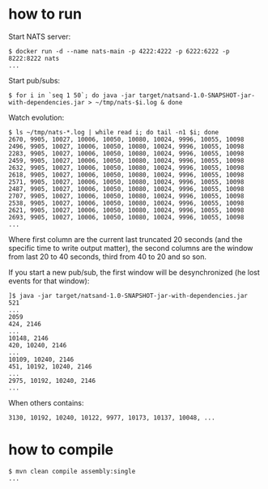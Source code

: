 # how to run

Start NATS server:

```shell script
$ docker run -d --name nats-main -p 4222:4222 -p 6222:6222 -p 8222:8222 nats
...
```

Start pub/subs:

```shell script
$ for i in `seq 1 50`; do java -jar target/natsand-1.0-SNAPSHOT-jar-with-dependencies.jar > ~/tmp/nats-$i.log & done
```

Watch evolution:
```shell script
$ ls ~/tmp/nats-*.log | while read i; do tail -n1 $i; done
2670, 9905, 10027, 10006, 10050, 10080, 10024, 9996, 10055, 10098
2496, 9905, 10027, 10006, 10050, 10080, 10024, 9996, 10055, 10098
2283, 9905, 10027, 10006, 10050, 10080, 10024, 9996, 10055, 10098
2459, 9905, 10027, 10006, 10050, 10080, 10024, 9996, 10055, 10098
2632, 9905, 10027, 10006, 10050, 10080, 10024, 9996, 10055, 10098
2618, 9905, 10027, 10006, 10050, 10080, 10024, 9996, 10055, 10098
2571, 9905, 10027, 10006, 10050, 10080, 10024, 9996, 10055, 10098
2487, 9905, 10027, 10006, 10050, 10080, 10024, 9996, 10055, 10098
2707, 9905, 10027, 10006, 10050, 10080, 10024, 9996, 10055, 10098
2538, 9905, 10027, 10006, 10050, 10080, 10024, 9996, 10055, 10098
2621, 9905, 10027, 10006, 10050, 10080, 10024, 9996, 10055, 10098
2693, 9905, 10027, 10006, 10050, 10080, 10024, 9996, 10055, 10098
...
```
Where first column are the current last truncated 20 seconds (and the specific time to write output matter), the
second columns are the window from last 20 to 40 seconds, third from 40 to 20 and so son.

If you start a new pub/sub, the first window will be desynchronized (he lost events for that window):
```shell script
]$ java -jar target/natsand-1.0-SNAPSHOT-jar-with-dependencies.jar 
521
...
2059
424, 2146
...
10148, 2146
420, 10240, 2146
...
10109, 10240, 2146
451, 10192, 10240, 2146
...
2975, 10192, 10240, 2146
...
```
When others contains:
```shell script
3130, 10192, 10240, 10122, 9977, 10173, 10137, 10048, ...
```

# how to compile

```shell script
$ mvn clean compile assembly:single
...
```